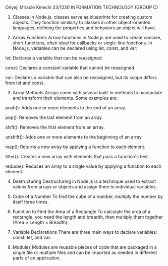 Onyeji Miracle Kelechi
23/1230
INFORMATION TECHNOLOGY (GROUP C)
1. Classes
In Node.js, classes serve as blueprints for creating custom objects. They function similarly to classes in other object-oriented languages, defining the properties and behaviors an object will have.

2. Arrow Functions
Arrow functions in Node.js are used to create concise, short functions, often ideal for callbacks or single-line functions.
In Node.js, variables can be declared using let, const, and var:

let: Declares a variable that can be reassigned.

const: Declares a constant variable that cannot be reassigned.

var: Declares a variable that can also be reassigned, but its scope differs from let and const.

3. Array Methods
Arrays come with several built-in methods to manipulate and transform their elements. Some examples are:

push(): Adds one or more elements to the end of an array.

pop(): Removes the last element from an array.

shift(): Removes the first element from an array.

unshift(): Adds one or more elements to the beginning of an array.

map(): Returns a new array by applying a function to each element.

filter(): Creates a new array with elements that pass a function's test.

reduce(): Reduces an array to a single value by applying a function to each element.

4. Destructuring
Destructuring in Node.js is a technique used to extract values from arrays or objects and assign them to individual variables.

5. Cube of a Number
To find the cube of a number, multiply the number by itself three times.

6. Function to Find the Area of a Rectangle
To calculate the area of a rectangle, you need the length and breadth, then multiply them together (Area = Length × Breadth).

7. Variable Declarations
There are three main ways to declare variables: const, let, and var.

8. Modules
Modules are reusable pieces of code that are packaged in a single file or multiple files and can be imported as needed in different parts of an application.